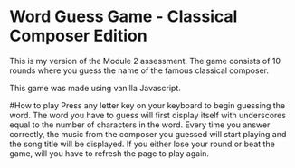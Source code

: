 # Word Guess Game - Classical Composer Edition
This is my version of the Module 2 assessment. The game consists of 10 rounds where you guess the name of the famous classical composer.

This game was made using vanilla Javascript.

#How to play
Press any letter key on your keyboard to begin guessing the word. The word you have to guess will first display itself with underscores equal to the number of characters in the word.
Every time you answer correctly, the music from the composer you guessed will start playing and the song title will be displayed.
If you either lose your round or beat the game, will you have to refresh the page to play again. 
